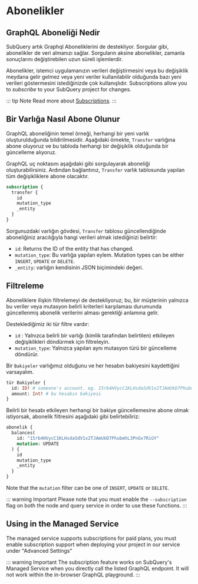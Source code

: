 # Abonelikler

## GraphQL Aboneliği Nedir

SubQuery artık Graphql Aboneliklerini de destekliyor. Sorgular gibi, abonelikler de veri almanızı sağlar. Sorguların aksine abonelikler, zamanla sonuçlarını değiştirebilen uzun süreli işlemlerdir.

Abonelikler, istemci uygulamanızın verileri değiştirmesini veya bu değişiklik meydana gelir gelmez veya yeni veriler kullanılabilir olduğunda bazı yeni verileri göstermesini istediğinizde çok kullanışlıdır. Subscriptions allow you to _subscribe_ to your SubQuery project for changes.

::: tip Note Read more about [Subscriptions](https://www.apollographql.com/docs/react/data/subscriptions/). :::

## Bir Varlığa Nasıl Abone Olunur

GraphQL aboneliğinin temel örneği, herhangi bir yeni varlık oluşturulduğunda bildirilmesidir. Aşağıdaki örnekte, `Transfer` varlığına abone oluyoruz ve bu tabloda herhangi bir değişiklik olduğunda bir güncelleme alıyoruz.

GraphQL uç noktasını aşağıdaki gibi sorgulayarak aboneliği oluşturabilirsiniz. Ardından bağlantınız, `Transfer` varlık tablosunda yapılan tüm değişikliklere abone olacaktır.

```graphql
subscription {
  transfer {
    id
    mutation_type
    _entity
  }
}
```

Sorgunuzdaki varlığın gövdesi, `Transfer` tablosu güncellendiğinde aboneliğiniz aracılığıyla hangi verileri almak istediğinizi belirtir:

- `id`: Returns the ID of the entity that has changed.
- `mutation_type`: Bu varlığa yapılan eylem. Mutation types can be either `INSERT`, `UPDATE` or `DELETE`.
- `_entity`: varlığın kendisinin JSON biçimindeki değeri.

## Filtreleme

Aboneliklere ilişkin filtrelemeyi de destekliyoruz; bu, bir müşterinin yalnızca bu veriler veya mutasyon belirli kriterleri karşılaması durumunda güncellenmiş abonelik verilerini alması gerektiği anlamına gelir.

Desteklediğimiz iki tür filtre vardır:

- `id` : Yalnızca belirli bir varlığı (kimlik tarafından belirtilen) etkileyen değişiklikleri döndürmek için filtreleyin.
- `mutation_type`: Yalnızca yapılan aynı mutasyon türü bir güncelleme döndürür.

Bir `Bakiyeler` varlığımız olduğunu ve her hesabın bakiyesini kaydettiğini varsayalım.

```graphql
tür Bakiyeler {
  id: ID! # someone's account, eg. 15rb4HVycC1KLHsdaSdV1x2TJAmUkD7PhubmhL3PnGv7RiGY
  amount: Int! # bu hesabın bakiyesi
}
```

Belirli bir hesabı etkileyen herhangi bir bakiye güncellemesine abone olmak istiyorsak, abonelik filtresini aşağıdaki gibi belirtebiliriz:

```graphql
abonelik {
  balances(
    id: "15rb4HVycC1KLHsdaSdV1x2TJAmUkD7PhubmhL3PnGv7RiGY"
    mutation: UPDATE
  ) {
    id
    mutation_type
    _entity
  }
}
```

Note that the `mutation` filter can be one of `INSERT`, `UPDATE` or `DELETE`.

::: warning Important Please note that you must enable the `--subscription` flag on both the node and query service in order to use these functions. :::

## Using in the Managed Service

The managed service supports subscriptions for paid plans, you must enable subscription support when deploying your project in our service under "Advanced Settings"

::: warning Important
The subscription feature works on SubQuery's Managed Service when you directly call the listed GraphQL endpoint. It will not work within the in-browser GraphQL playground.
:::
